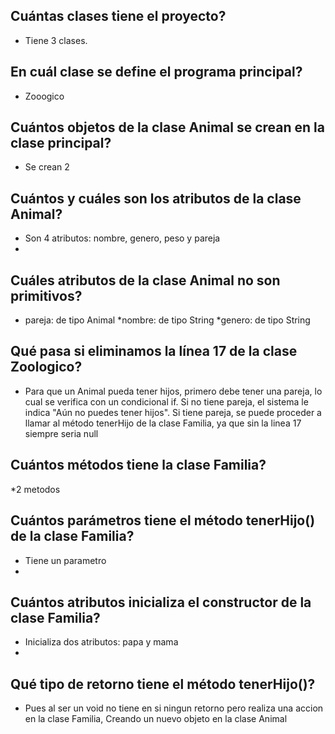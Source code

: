 ## Cuántas clases tiene el proyecto?
* Tiene 3 clases.

## En cuál clase se define el programa principal?
* Zooogico
  
## Cuántos objetos de la clase Animal se crean en la clase principal?
* Se crean 2

## Cuántos y cuáles son los atributos de la clase Animal?
* Son 4 atributos: nombre, genero, peso y pareja
* 
## Cuáles atributos de la clase Animal no son primitivos?
* pareja: de tipo Animal
*nombre: de tipo String
*genero: de tipo String

## Qué pasa si eliminamos la línea 17 de la clase Zoologico?
* Para que un Animal pueda tener hijos, primero debe tener una pareja, lo cual se verifica con un condicional if. Si no tiene pareja, 
el sistema le indica "Aún no puedes tener hijos". Si tiene pareja, se puede proceder a llamar al método tenerHijo de la clase Familia, 
ya que sin la linea 17 siempre seria null

## Cuántos métodos tiene la clase Familia?
*2 metodos

## Cuántos parámetros tiene el método tenerHijo() de la clase Familia?
* Tiene un parametro
* 
## Cuántos atributos inicializa el constructor de la clase Familia?
* Inicializa dos atributos: papa y mama
* 
## Qué tipo de retorno tiene el método tenerHijo()?
* Pues al ser un void no tiene en si ningun retorno pero realiza una accion en la clase Familia, Creando un nuevo objeto en la clase Animal
